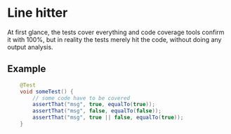 # Line hitter
At first glance, the tests cover everything and code coverage tools confirm it with 100%, but in reality the tests merely hit the code, without doing any output analysis.

## Example
```java
    @Test
    void someTest() {
        // some code have to be covered
        assertThat("msg", true, equalTo(true));
        assertThat("msg", false, equalTo(false));
        assertThat("msg", true || false, equalTo(true));
    }
```

